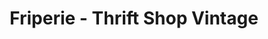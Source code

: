 ---
title: "Friperie - Thrift Shop Vintage"
url: /orleans/friperie-thrift-shop-vintage/
shop: vêtements
---